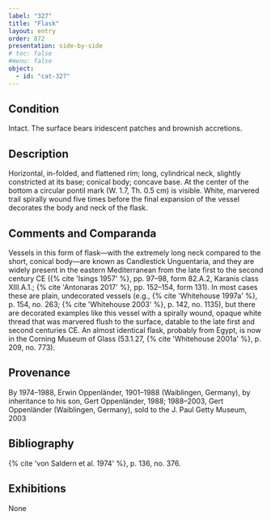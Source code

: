 ```yaml
---
label: "327"
title: "Flask"
layout: entry
order: 872
presentation: side-by-side
# toc: false
#menu: false 
object:
  - id: "cat-327"
---
```


## Condition

Intact. The surface bears iridescent patches and brownish accretions.

## Description

Horizontal, in-folded, and flattened rim; long, cylindrical neck, slightly constricted at its base; conical body; concave base. At the center of the bottom a circular pontil mark (W. 1.7, Th. 0.5 cm) is visible. White, marvered trail spirally wound five times before the final expansion of the vessel decorates the body and neck of the flask.

## Comments and Comparanda

Vessels in this form of flask—with the extremely long neck compared to the short, conical body—are known as Candlestick Unguentaria, and they are widely present in the eastern Mediterranean from the late first to the second century CE ({% cite 'Isings 1957' %}, pp. 97–98, form 82.A.2, Karanis class XIII.A.1.; {% cite 'Antonaras 2017' %}, pp. 152–154, form 131). In most cases these are plain, undecorated vessels (e.g., {% cite 'Whitehouse 1997a' %}, p. 154, no. 263; {% cite 'Whitehouse 2003' %}, p. 142, no. 1135), but there are decorated examples like this vessel with a spirally wound, opaque white thread that was marvered flush to the surface, datable to the late first and second centuries CE. An almost identical flask, probably from Egypt, is now in the Corning Museum of Glass (53.1.27, {% cite 'Whitehouse 2001a' %}, p. 209, no. 773).

## Provenance

By 1974–1988, Erwin Oppenländer, 1901–1988 (Waiblingen, Germany), by inheritance to his son, Gert Oppenländer, 1988; 1988–2003, Gert Oppenländer (Waiblingen, Germany), sold to the J. Paul Getty Museum, 2003

## Bibliography

{% cite 'von Saldern et al. 1974' %}, p. 136, no. 376.

## Exhibitions

None